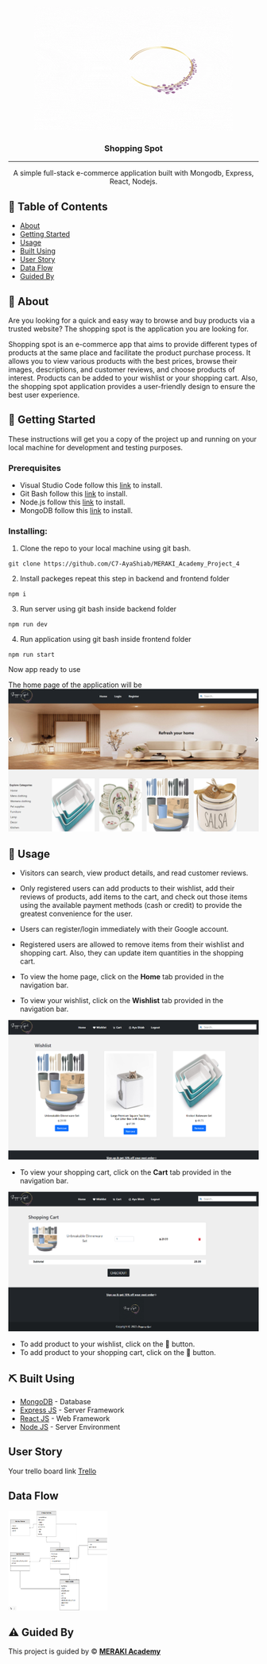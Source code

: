 <p align="center">
<a href="https://www.meraki-academy.org" target="_blank" rel="noopener noreferrer">
 <img width="400px" height="250px" src="./img/logo.gif" alt="Project logo">
 </a>
</p>

<h3 align="center">Shopping Spot
</h3>

---

<p align="center"> 
A simple full-stack e-commerce application built with Mongodb, Express, React, Nodejs.
  
</p>

## 📝 Table of Contents

- [About](#about)
- [Getting Started](#getting_started)
- [Usage](#usage)
- [Built Using](#built_using)
- [User Story](#user_story)
- [Data Flow](#data_flow)
- [Guided By](#guided_by)

## 🧐 About <a name = "about"></a>

Are you looking for a quick and easy way to browse and buy products via a trusted website? The shopping spot is the application you are looking for.

Shopping spot is an e-commerce app that aims to provide different types of products at the same place and facilitate the product purchase process. It allows you to view various products with the best prices, browse their images, descriptions, and customer reviews, and choose products of interest. Products can be added to your wishlist or your shopping cart. Also, the shopping spot application provides a user-friendly design to ensure the best user experience.

## 🏁 Getting Started <a name = "getting_started"></a>

These instructions will get you a copy of the project up and running on your local machine for development and testing purposes.

### Prerequisites

- Visual Studio Code follow this <a href='https://code.visualstudio.com/download'>link</a> to install.
- Git Bash follow this <a href='https://git-scm.com/downloads'>link</a> to install.
- Node.js follow this <a href='https://nodejs.org/en/download'>link</a> to install.
- MongoDB follow this <a href='https://www.mongodb.com/try/download/community'>link</a> to install.

### Installing:

1. Clone the repo to your local machine using git bash.

```
git clone https://github.com/C7-AyaShiab/MERAKI_Academy_Project_4
```

2. Install packeges repeat this step in backend and frontend folder

```
npm i
```

3. Run server using git bash inside backend folder

```
npm run dev
```

4. Run application using git bash inside frontend folder

```
npm run start
```

Now app ready to use

The home page of the application will be
![alt](./img/home.png)
## 🎈 Usage <a name="usage"></a>

- Visitors can search, view product details, and read customer reviews.

- Only registered users can add products to their wishlist, add their reviews of products, add items to the cart, and check out those items using the available payment methods (cash or credit) to provide the greatest convenience for the user. 

- Users can register/login immediately with their Google account.

- Registered users are allowed to remove items from their wishlist and shopping cart. Also, they can update item quantities in the shopping cart.

- To view the home page, click on the **Home** tab provided in the navigation bar.

- To view your wishlist, click on the **Wishlist** tab provided in the navigation bar.
  
![alt](./img/wish.png)

- To view your shopping cart, click on the **Cart** tab provided in the navigation bar.

![alt](./img/cart.png)

- To add product to your wishlist, click on the :black_heart: button.
- To add product to your shopping cart, click on the :shopping_cart: button.

## ⛏️ Built Using <a name = "built_using"></a>

- [MongoDB](https://www.mongodb.com/) - Database
- [Express JS](https://expressjs.com/) - Server Framework
- [React JS](https://https://reactjs.org/) - Web Framework
- [Node JS](https://nodejs.org/en/) - Server Environment

## User Story <a name = "#user_story"></a>

Your trello board link
<a href='https://trello.com/b/tIn4aYzD/project-4'>Trello</a>

## Data Flow <a name = "#data_flow"></a>

<img width=200px height=200px src="./img/schemas.png" alt="Diagram"></a>

## ⚠️ Guided By <a name = "guided_by"></a>

This project is guided by ©️ **[MERAKI Academy](https://www.meraki-academy.org)**
